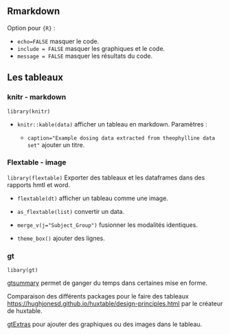 ## Rmarkdown

Option pour `{R}` :

* `echo=FALSE` masquer le code.
* `include = FALSE` masquer les graphiques et le code.
* `message = FALSE` masquer les résultats du code.

## Les tableaux

### knitr - markdown

`library(knitr)`

* `knitr::kable(data)` afficher un tableau en markdown. Paramètres :

	* `caption="Example dosing data extracted from theophylline data set"` ajouter un titre.

### Flextable - image

`library(flextable)` Exporter des tableaux et les dataframes dans des rapports hmtl et word.

* `flextable(dt)` afficher un tableau comme une image.
* `as_flextable(list)` convertir un data.

* `merge_v(j="Subject_Group")` fusionner les modalités identiques.
* `theme_box()` ajouter des lignes.

### gt 

`libary(gt)`

[gtsummary](https://www.danieldsjoberg.com/gtsummary/) permet de ganger du temps dans certaines mise en forme. 

Comparaison des différents packages pour le faire des tableaux https://hughjonesd.github.io/huxtable/design-principles.html par le créateur de huxtable.

[gtExtras](https://jthomasmock.github.io/gtExtras/index.html) pour ajouter des graphiques ou des images dans le tableau.
